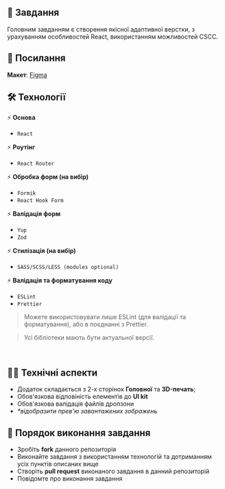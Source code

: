 ##  🚀 Завдання

Головним завданням є створення якісної адаптивної верстки, з урахуванням особливостей React, використанням можливостей CSCC.


## 📎 Посилання

**Макет**: [Figma](https://www.figma.com/file/jEhhD9aZ5cTH5v2bzlKjLi/3D-%D0%BF%D0%B5%D1%87%D0%B0%D1%82%D1%8C-(Copy)?node-id=82%3A335&mode=dev)


## 🛠 Технології

⚡️ **Основа**

- ```React``` 

⚡️ **Роутінг**

- ```React Router```

⚡️ **Обробка форм (на вибір)**

- ```Formik``` 
- ```React Hook Form```

⚡️ **Валідація форм**

- ```Yup```
- ```Zod```

⚡️ **Стилізація (на вибір)**

- ```SASS/SCSS/LESS (modules optional)```

⚡️ **Валідація та форматування коду**

- ```ESLint``` 
- ```Prettier``` 

> Можете використовувати лише ESLint (для валідації та форматування), або в поєднанні з Prettier.

> Усі бібліотеки мають бути актуальної версії.

<br>

## 👩‍💻 Технічні аспекти

* Додаток складається з 2-х сторінок **Головної** та **3D-печать**;
* Обов'язкова відповіність елементів до **UI kit**
* Обов'язкова валідація файлів дропзони
* _*відобразити прев'ю завантажених зображень_

## 📌 Порядок виконання завдання

* Зробіть **fork** данного репозиторія
* Виконайте завдання з використанням технологій та дотриманням усіх пунктів описаних вище
* Створіть **pull request** виконаного завдання в данний репозиторій
* Повідомте про виконання завдання
